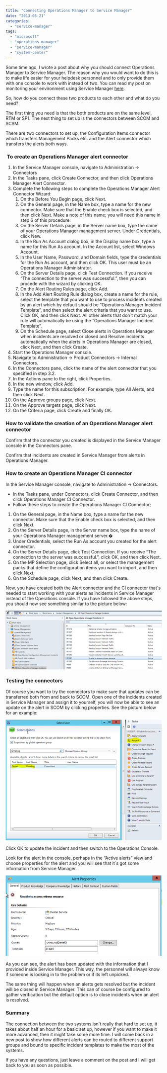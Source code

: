 ```yaml
---
title: "Connecting Operations Manager to Service Manager"
date: "2013-05-21"
categories: 
  - "service-manager"
tags: 
  - "microsoft"
  - "operations-manager"
  - "service-manager"
  - "system-center"
---
```


Some time ago, I wrote a post about why you should connect Operations Manager to Service Manager. The reason why you would want to do this is to make life easier for your helpdesk personnel and to only provide them with one console to work with instead of two. You can read my post on monitoring your environment using Service Manager [here](http://orneling.se/monitor-your-environment-using-operations-manager-and-service-manager/).

So, how do you connect these two products to each other and what do you need?

The first thing you need is that the both products are on the same level, RTM or SP1. The next thing to set up is the connectors between SCOM and SCSM.

There are two connectors to set up, the Configuration Items connector which transfers Management Packs etc. and the Alert connector which transfers the alerts both ways.

###  To create an Operations Manager alert connector

1. In the Service Manager console, navigate to Administration -> Connectors
2. In the Tasks pane, click Create Connector, and then click Operations Manager Alert Connector.
3. Complete the following steps to complete the Operations Manager Alert Connector Wizard:
    1. On the Before You Begin page, click Next.
    2. On the General page, in the Name box, type a name for the new connector. Make sure that the Enable check box is selected, and then click Next. Make a note of this name; you will need this name in step 6 of this procedure.
    3. On the Server Details page, in the Server name box, type the name of your Operations Manager management server. Under Credentials, click New.
    4. In the Run As Account dialog box, in the Display name box, type a name for this Run As account. In the Account list, select Windows Account.
    5. In the User Name, Password, and Domain fields, type the credentials for the Run As account, and then click OK. This user must be an Operations Manager Administrator.
    6. On the Server Details page, click Test Connection. If you receive “The connection to the server was successful.”, then you can procede with the wizard by clicking OK.
    7. On the Alert Routing Rules page, click Add.
    8. In the Add Alert Routing Rule dialog box, create a name for the rule, select the template that you want to use to process incidents created by an alert which by default should be “Operations Manager Incident Template”, and then select the alert criteria that you want to use. Click OK, and then click Next. All other alerts that don´t match your rule will automatically be using the “Operations Manager Incident Template”.
    9. On the Schedule page, select Close alerts in Operations Manager when incidents are resolved or closed and Resolve incidents automatically when the alerts in Operations Manager are closed, click Next, and then click Create.
4. Start the Operations Manager console.
5. Navigate to Administration -> Product Connectors -> Internal Connectors.
6. In the Connectors pane, click the name of the alert connector that you specified in step 3.2.
7. In the Actions pane to the right, click Properties.
8. In the new window, click Add.
9. Type the name for this subscription. For example, type All Alerts, and then click Next.
10. On the Approve groups page, click Next.
11. On the Approve targets page, click Next.
12. On the Criteria page, click Create and finally OK.

### How to validate the creation of an Operations Manager alert connector

Confirm that the connector you created is displayed in the Service Manager console in the Connectors pane.

Confirm that incidents are created in Service Manager from alerts in Operations Manager.

### How to create an Operations Manager CI connector

In the Service Manager console, navigate to Administration -> Connectors.

- In the Tasks pane, under Connectors, click Create Connector, and then click Operations Manager CI Connector.
- Follow these steps to create the Operations Manager CI Connector;

1. On the General page, in the Name box, type a name for the new connector. Make sure that the Enable check box is selected, and then click Next.
2. On the Server Details page, in the Server name box, type the name of your Operations Manager management server.�
3. Under Credentials, select the Run As account you created for the alert connector.
4. On the Server Details page, click Test Connection. If you receive “The connection to the server was successful.”, click OK, and then click Next.
5. On the MP Selection page, click Select all, or select the management packs that define the configuration items you want to import, and then click Next.
6. On the Schedule page, click Next, and then click Create.

Now, you have created both the Alert connector and the CI connector that´s needed to start working with your alerts as incidents in Service Manager instead of the Operations console. If you have followed the above steps, you should now see something similar to the picture below:

![052113_0918_ConnectingO1](images/052113_0918_ConnectingO1.png)

### Testing the connectors

Of course you want to try the connectors to make sure that updates can be transferred both from and back to SCOM. Open one of the incidents created in Service Manager and assign it to yourself, you will now be able to see an update on the alert in SCOM by clicking properties. See the picture below for an example:

![052113_0918_ConnectingO2](images/052113_0918_ConnectingO2.png)

Click OK to update the incident and then switch to the Operations Console.

Look for the alert in the console, perhaps in the “Active alerts” view and choose properties for the alert and you will see that it´s got some information from Service Manager.

![052113_0918_ConnectingO3](images/052113_0918_ConnectingO3.png)

As you can see, the alert has been updated with the information that I provided inside Service Manager. This way, the personnel will always know if someone is looking in to the problem or if its left unpicked.

The same thing will happen when an alerts gets resolved but the incident will be closed in Service Manager. This can of course be configured to gather verification but the default option is to close incidents when an alert is resolved.

### Summary

The connection between the two systems isn´t really that hard to set up, it takes about half an hour for a basic set up, however if you want to make it more advanced, then it might take some more time. I will come back in a new post to show how different alerts can be routed to different support groups and bound to specific incident templates to make the most of the systems.

If you have any questions, just leave a comment on the post and I will get back to you as soon as possible.
